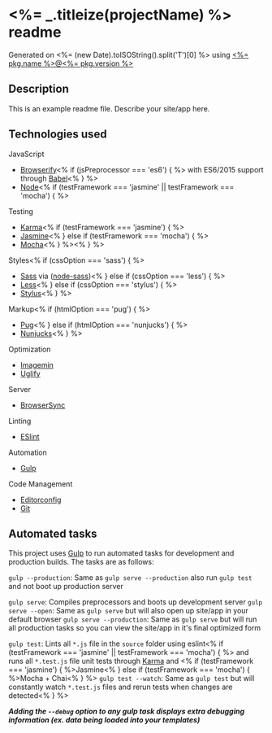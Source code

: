 # <%= _.titleize(projectName) %> readme

Generated on <%= (new Date).toISOString().split('T')[0] %> using
[<%= pkg.name %>@<%= pkg.version %>](https://github.com/joneldiablo/generator-yeogurt)

## Description

This is an example readme file.
Describe your site/app here.

## Technologies used

JavaScript
- [Browserify](http://browserify.org/)<% if (jsPreprocessor === 'es6') { %> with ES6/2015 support through [Babel](https://babeljs.io/)<% } %>
- [Node](https://nodejs.org/)<% if (testFramework === 'jasmine' || testFramework === 'mocha') { %>

Testing
- [Karma](http://karma-runner.github.io/0.13/index.html)<% if (testFramework === 'jasmine') { %>
- [Jasmine](http://jasmine.github.io/)<% } else if (testFramework === 'mocha') { %>
- [Mocha](http://mochajs.org/)<% } %><% } %>

Styles<% if (cssOption === 'sass') { %>
- [Sass](http://sass-lang.com/) via ([node-sass](https://github.com/sass/node-sass))<% } else if (cssOption === 'less') { %>
- [Less](http://lesscss.org/)<% } else if (cssOption === 'stylus') { %>
- [Stylus](https://learnboost.github.io/stylus/)<% } %>

Markup<% if (htmlOption === 'pug') { %>
- [Pug](https://pugjs.org/api/getting-started.html)<% } else if (htmlOption === 'nunjucks') { %>
- [Nunjucks](https://mozilla.github.io/nunjucks/)<% } %>

Optimization
- [Imagemin](https://github.com/imagemin/imagemin)
- [Uglify](https://github.com/mishoo/UglifyJS)

Server
- [BrowserSync](http://www.browsersync.io/)

Linting
- [ESlint](http://eslint.org/)

Automation
- [Gulp](http://gulpjs.com)

Code Management
- [Editorconfig](http://editorconfig.org/)
- [Git](https://git-scm.com/)


## Automated tasks

This project uses [Gulp](http://gulpjs.com) to run automated tasks for development and production builds.
The tasks are as follows:

`gulp --production`: Same as `gulp serve --production` also run `gulp test` and  not boot up production server

`gulp serve`: Compiles preprocessors and boots up development server
`gulp serve --open`: Same as `gulp serve` but will also open up site/app in your default browser
`gulp serve --production`: Same as `gulp serve` but will run all production tasks so you can view the site/app in it's final optimized form

`gulp test`: Lints all `*.js` file in the `source` folder using eslint<% if (testFramework === 'jasmine' || testFramework === 'mocha') { %> and runs all `*.test.js` file unit tests through [Karma](http://karma-runner.github.io/0.13/index.html) and <% if (testFramework === 'jasmine') { %>Jasmine<% } else if (testFramework === 'mocha') { %>Mocha + Chai<% } %>
`gulp test --watch`: Same as `gulp test` but will constantly watch `*.test.js` files and rerun tests when changes are detected<% } %>

***Adding the `--debug` option to any gulp task displays extra debugging information (ex. data being loaded into your templates)***
